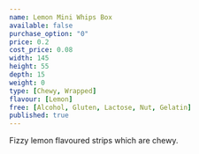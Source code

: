 ```yaml
---
name: Lemon Mini Whips Box
available: false
purchase_option: "0"
price: 0.2
cost_price: 0.08
width: 145
height: 55
depth: 15
weight: 0
type: [Chewy, Wrapped]
flavour: [Lemon]
free: [Alcohol, Gluten, Lactose, Nut, Gelatin]
published: true
---
```

Fizzy lemon flavoured strips which are chewy.